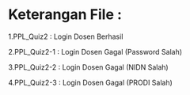 # Keterangan File :

1.PPL_Quiz2 : Login Dosen Berhasil

2.PPL_Quiz2-1 : Login Dosen Gagal (Password Salah)

3.PPL_Quiz2-2 : Login Dosen Gagal (NIDN Salah)

4.PPL_Quiz2-3 : Login Dosen Gagal (PRODI Salah)
